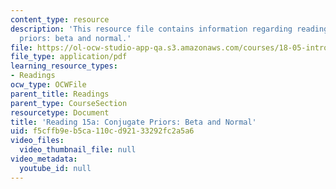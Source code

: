 ```yaml
---
content_type: resource
description: 'This resource file contains information regarding reading 15a: conjugate
  priors: beta and normal.'
file: https://ol-ocw-studio-app-qa.s3.amazonaws.com/courses/18-05-introduction-to-probability-and-statistics-spring-2014/f5cffb9eb5ca110cd92133292fc2a5a6_MIT18_05S14_Reading15a.pdf
file_type: application/pdf
learning_resource_types:
- Readings
ocw_type: OCWFile
parent_title: Readings
parent_type: CourseSection
resourcetype: Document
title: 'Reading 15a: Conjugate Priors: Beta and Normal'
uid: f5cffb9e-b5ca-110c-d921-33292fc2a5a6
video_files:
  video_thumbnail_file: null
video_metadata:
  youtube_id: null
---
```

